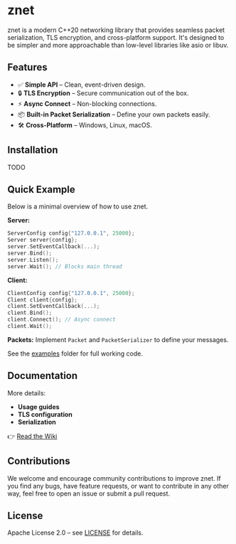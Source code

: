 # znet

znet is a modern C++20 networking library that provides seamless packet serialization, TLS encryption, and cross-platform support. It's designed to be simpler and more approachable than low-level libraries like asio or libuv.

## Features

- ✅ **Simple API** – Clean, event-driven design.
- 🔒 **TLS Encryption** – Secure communication out of the box.
- ⚡ **Async Connect** – Non-blocking connections.
- 📦 **Built-in Packet Serialization** – Define your own packets easily.
- 🛠 **Cross-Platform** – Windows, Linux, macOS.

## Installation

TODO

## Quick Example

Below is a minimal overview of how to use znet.

**Server:**
```cpp
ServerConfig config{"127.0.0.1", 25000};
Server server{config};
server.SetEventCallback(...);
server.Bind();
server.Listen();
server.Wait(); // Blocks main thread
````

**Client:**

```cpp
ClientConfig config{"127.0.0.1", 25000};
Client client{config};
client.SetEventCallback(...);
client.Bind();
client.Connect(); // Async connect
client.Wait();
```

**Packets:**
Implement `Packet` and `PacketSerializer` to define your messages.

See the [examples](examples) folder for full working code.

## Documentation

More details:

* **Usage guides**
* **TLS configuration**
* **Serialization**

👉 [Read the Wiki](https://github.com/irrld/znet/wiki)

## Contributions

We welcome and encourage community contributions to improve znet. If you find any bugs, have feature requests, or want to contribute in any other way, feel free to open an issue or submit a pull request.

## License

Apache License 2.0 – see [LICENSE](LICENSE) for details.

